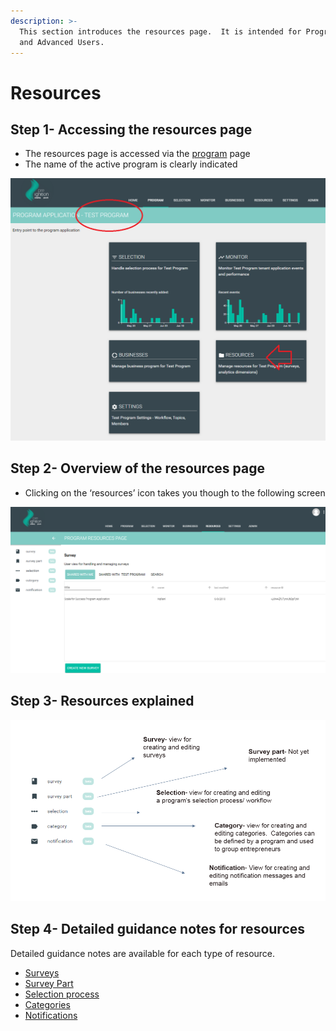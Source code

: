 ```yaml
---
description: >-
  This section introduces the resources page.  It is intended for Program Users
  and Advanced Users.
---
```


# Resources

## Step 1- Accessing the resources page

* The resources page is accessed via the [program](https://program-user-docs.preignition.org/~/edit/drafts/-LFMmRn-kR0r-yY1WvIl/users-program-and-advanced/portfolio) page
* The name of the active program is clearly indicated

![](../../../.gitbook/assets/image%20%2821%29.png)

## Step 2- Overview of the resources page

* Clicking on the ‘resources’ icon takes you though to the following screen

![](../../../.gitbook/assets/image%20%2810%29.png)

## Step 3- Resources explained

![](../../../.gitbook/assets/image-52.png)

## Step 4- Detailed guidance notes for resources

Detailed guidance notes are available for each type of resource.

* [Surveys](https://program-user-docs.preignition.org/~/edit/primary/users-program-and-advanced/portfolio/resources/surveys)
* [Survey Part](https://program-user-docs.preignition.org/~/edit/primary/users-program-and-advanced/portfolio/resources/survey-part)
* [Selection process](https://program-user-docs.preignition.org/~/edit/primary/users-program-and-advanced/portfolio/resources/selection-process)
* [Categories](https://program-user-docs.preignition.org/~/edit/primary/users-program-and-advanced/portfolio/resources/categories)
* [Notifications](https://program-user-docs.preignition.org/~/edit/primary/users-program-and-advanced/portfolio/resources/notifications)


